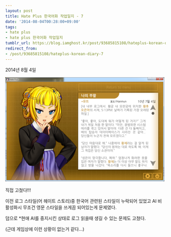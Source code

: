 ```yaml
---
layout: post
title: Hate Plus 한국어화 작업일지 - 7
date: '2014-08-04T00:28:00+09:00'
tags:
- hate plus
- hate plus 한국어화 작업일지
tumblr_url: https://blog.iamghost.kr/post/93685815108/hateplus-korean-diary-7
redirect_from:
- /post/93685815108/hateplus-korean-diary-7
---
```

2014년 8월 4일

![image](/tumblr_files/tumblr_inline_pk36kasRTh1sh674j_540.png)

직접 고쳤다!!!

이전 로그 스타일(어 헤이트 스토리)중 한국어 관련된 스타일이 누락되어 있었고 AI 비활성화시 무조건 영문 스타일을 쓰게끔 되어있는게 문제였다.

덤으로 \*현애 AI를 중지시킨 상태로 로그 읽을때 생길 수 있는 문제도 고쳤다.

(근데 게임상에 이런 상황이 없는거 같다…)

